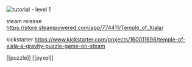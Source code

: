 ![tutorial - level 1](https://i.kickstarter.com/assets/019/619/569/9133f45e7f7b31ce84b17c60714be684_original.gif?fit=contain&origin=ugc&q=92&width=680&sig=enqeUtSnsZxuRXSQul%2F7oFUS1n2i3AGmXwqxrMgM6CE%3D)

steam release https://store.steampowered.com/app/774411/Temple_of_Xiala/

kickstarter https://www.kickstarter.com/projects/160011698/temple-of-xiala-a-gravity-puzzle-game-on-steam

[[puzzle]] [[pyxel]]